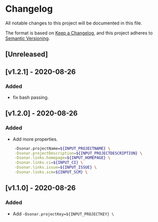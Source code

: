 # Changelog

All notable changes to this project will be documented in this file.

The format is based on [Keep a Changelog](https://keepachangelog.com/en/1.0.0/),
and this project adheres to [Semantic Versioning](https://semver.org/spec/v2.0.0.html).

## [Unreleased]

## [v1.2.1] - 2020-08-26

### Added

- fix bash passing.

## [v1.2.0] - 2020-08-26

### Added

- Add more properties.

```bash
	-Dsonar.projectName=${INPUT_PROJECTNAME} \
	-Dsonar.projectDescription=${INPUT_PROJECTDESCRIPTION} \
	-Dsonar.links.homepage=${INPUT_HOMEPAGE} \
	-Dsonar.links.ci=${INPUT_CI} \
	-Dsonar.links.issue=${INPUT_ISSUE} \
	-Dsonar.links.scm=${INPUT_SCM} \
```

## [v1.1.0] - 2020-08-26

### Added

- Add `-Dsonar.projectKey=${INPUT_PROJECTKEY} \`